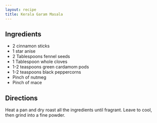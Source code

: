 ```yaml
---
layout: recipe
title: Kerala Garam Masala
---
```


## Ingredients

* 2 cinnamon sticks
* 1 star anise
* 2 Tablespoons fennel seeds
* 1 Tablespoon whole cloves
* 1-2 teaspoons green cardamom pods
* 1-2 teaspoons black peppercorns
* Pinch of nutmeg
* Pinch of mace

## Directions

Heat a pan and dry roast all the ingredients until fragrant. Leave to
cool, then grind into a fine powder.
